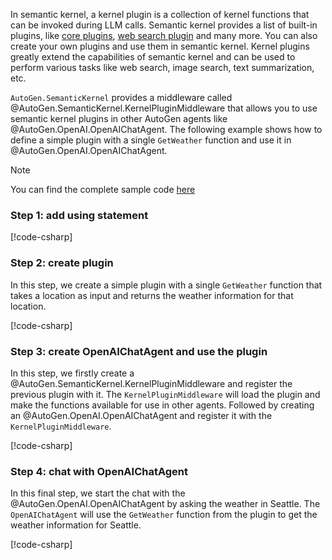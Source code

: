 In semantic kernel, a kernel plugin is a collection of kernel functions that can be invoked during LLM calls. Semantic kernel provides a list of built-in plugins, like [core plugins](https://github.com/microsoft/semantic-kernel/tree/main/dotnet/src/Plugins/Plugins.Core), [web search plugin](https://github.com/microsoft/semantic-kernel/tree/main/dotnet/src/Plugins/Plugins.Web) and many more. You can also create your own plugins and use them in semantic kernel. Kernel plugins greatly extend the capabilities of semantic kernel and can be used to perform various tasks like web search, image search, text summarization, etc.

`AutoGen.SemanticKernel` provides a middleware called @AutoGen.SemanticKernel.KernelPluginMiddleware that allows you to use semantic kernel plugins in other AutoGen agents like @AutoGen.OpenAI.OpenAIChatAgent. The following example shows how to define a simple plugin with a single `GetWeather` function and use it in @AutoGen.OpenAI.OpenAIChatAgent.

> [!NOTE]
> You can find the complete sample code [here](https://github.com/microsoft/autogen/blob/main/dotnet/samples/AutoGen.SemanticKernel.Sample/Use_Kernel_Functions_With_Other_Agent.cs)

### Step 1: add using statement
[!code-csharp[](../../../samples/AutoGen.SemanticKernel.Sample/Use_Kernel_Functions_With_Other_Agent.cs?name=Using)]

### Step 2: create plugin

In this step, we create a simple plugin with a single `GetWeather` function that takes a location as input and returns the weather information for that location.

[!code-csharp[](../../../samples/AutoGen.SemanticKernel.Sample/Use_Kernel_Functions_With_Other_Agent.cs?name=Create_plugin)]

### Step 3: create OpenAIChatAgent and use the plugin

In this step, we firstly create a @AutoGen.SemanticKernel.KernelPluginMiddleware and register the previous plugin with it. The `KernelPluginMiddleware` will load the plugin and make the functions available for use in other agents. Followed by creating an @AutoGen.OpenAI.OpenAIChatAgent and register it with the `KernelPluginMiddleware`.

[!code-csharp[](../../../samples/AutoGen.SemanticKernel.Sample/Use_Kernel_Functions_With_Other_Agent.cs?name=Use_plugin)]

### Step 4: chat with OpenAIChatAgent

In this final step, we start the chat with the @AutoGen.OpenAI.OpenAIChatAgent by asking the weather in Seattle. The `OpenAIChatAgent` will use the `GetWeather` function from the plugin to get the weather information for Seattle.

[!code-csharp[](../../../samples/AutoGen.SemanticKernel.Sample/Use_Kernel_Functions_With_Other_Agent.cs?name=Send_message)]